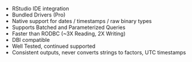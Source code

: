 - RStudio IDE integration
- Bundled Drivers (Pro)
- Native support for dates / timestamps / raw binary types
- Supports Batched and Parameterized Queries
- Faster than RODBC (~3X Reading, 2X Writing)
- DBI compatible
- Well Tested, continued supported
- Consistent outputs, never converts strings to factors, UTC timestamps
